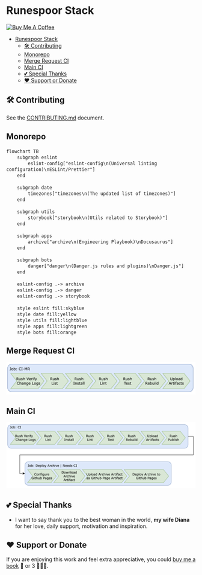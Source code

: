 # Runespoor Stack

<a href="https://www.buymeacoffee.com/borisshulyak" target="_blank"><img src="https://cdn.buymeacoffee.com/buttons/v2/default-yellow.png" alt="Buy Me A Coffee" style="height: 60px !important;width: 217px !important;" ></a>

- [Runespoor Stack](#runespoor-stack)
  - [🛠️ Contributing](#️-contributing)
  - [Monorepo](#monorepo)
  - [Merge Request CI](#merge-request-ci)
  - [Main CI](#main-ci)
  - [💕 Special Thanks](#-special-thanks)
  - [❤️ Support or Donate](#️-support-or-donate)

## 🛠️ Contributing

See the [CONTRIBUTING.md](https://github.com/runespoor-engineering/runespoorstack/blob/main/CONTRIBUTING.md) document.

## Monorepo

```mermaid
flowchart TB
    subgraph eslint
        eslint-config["eslint-config\n(Universal linting configuration)\nESLint/Prettier"]
    end

    subgraph date
        timezones["timezones\n(The updated list of timezones)"]
    end

    subgraph utils
        storybook["storybook\n(Utils related to Storybook)"]
    end

    subgraph apps
        archive["archive\n(Engineering Playbook)\nDocusaurus"]
    end

    subgraph bots
        danger["danger\n(Danger.js rules and plugins)\nDanger.js"]
    end

    eslint-config .-> archive
    eslint-config .-> danger
    eslint-config .-> storybook

    style eslint fill:skyblue
    style date fill:yellow
    style utils fill:lightblue
    style apps fill:lightgreen
    style bots fill:orange
```

## Merge Request CI

![Merge Request CI](assets/ci-mr.png)

## Main CI

![Main CI](assets/ci-main.png)

## 💕 Special Thanks

- I want to say thank you to the best woman in the world, **my wife Diana** for her love, daily support, motivation and inspiration.

## ❤️ Support or Donate

If you are enjoying this work and feel extra appreciative, you could [buy me a book](https://bmc.link/borisshulyak)
📖 or 3 📖📖📖.